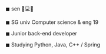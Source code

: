 ◼ sen 👩💻🔥

◼ SG univ Computer science & eng 19

◼ Junior back-end developer 

◼ Studying Python, Java, C++ / Spring

